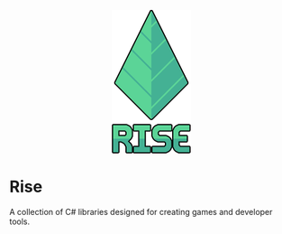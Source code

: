 <p align="center">
  <img width="140" height="254" src="Assets/logo_large.png">
</p>

# Rise
A collection of C# libraries designed for creating games and developer tools.
